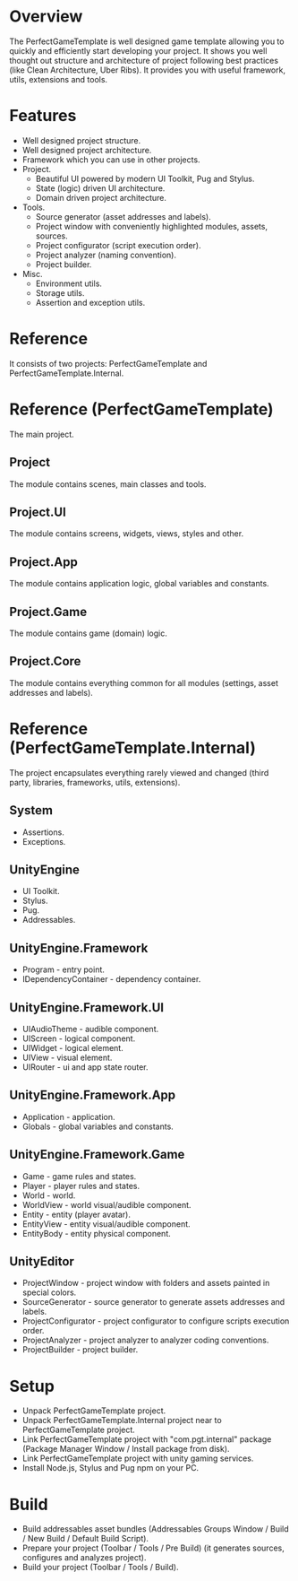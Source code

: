 # Overview
The PerfectGameTemplate is well designed game template allowing you to quickly and efficiently start developing your project.
It shows you well thought out structure and architecture of project following best practices (like Clean Architecture, Uber Ribs).
It provides you with useful framework, utils, extensions and tools.

# Features
- Well designed project structure.
- Well designed project architecture.
- Framework which you can use in other projects.
- Project.
    - Beautiful UI powered by modern UI Toolkit, Pug and Stylus.
    - State (logic) driven UI architecture.
    - Domain driven project architecture.
- Tools.
    - Source generator (asset addresses and labels).
    - Project window with conveniently highlighted modules, assets, sources.
    - Project configurator (script execution order).
    - Project analyzer (naming convention).
    - Project builder.
- Misc.
    - Environment utils.
    - Storage utils.
    - Assertion and exception utils.

# Reference
It consists of two projects: PerfectGameTemplate and PerfectGameTemplate.Internal.

# Reference (PerfectGameTemplate)
The main project.
## Project
The module contains scenes, main classes and tools.
## Project.UI
The module contains screens, widgets, views, styles and other.
## Project.App
The module contains application logic, global variables and constants.
## Project.Game
The module contains game (domain) logic.
## Project.Core
The module contains everything common for all modules (settings, asset addresses and labels).

# Reference (PerfectGameTemplate.Internal)
The project encapsulates everything rarely viewed and changed (third party, libraries, frameworks, utils, extensions).
## System
- Assertions.
- Exceptions.
## UnityEngine
- UI Toolkit.
- Stylus.
- Pug.
- Addressables.
## UnityEngine.Framework
- Program - entry point.
- IDependencyContainer - dependency container.
## UnityEngine.Framework.UI
- UIAudioTheme - audible component.
- UIScreen - logical component.
- UIWidget - logical element.
- UIView - visual element.
- UIRouter - ui and app state router.
## UnityEngine.Framework.App
- Application - application.
- Globals - global variables and constants.
## UnityEngine.Framework.Game
- Game - game rules and states.
- Player - player rules and states.
- World - world.
- WorldView - world visual/audible component.
- Entity - entity (player avatar).
- EntityView - entity visual/audible component.
- EntityBody - entity physical component.
## UnityEditor
- ProjectWindow - project window with folders and assets painted in special colors.
- SourceGenerator - source generator to generate assets addresses and labels.
- ProjectConfigurator - project configurator to configure scripts execution order.
- ProjectAnalyzer - project analyzer to analyzer coding conventions.
- ProjectBuilder - project builder.

# Setup
- Unpack PerfectGameTemplate project.
- Unpack PerfectGameTemplate.Internal project near to PerfectGameTemplate project.
- Link PerfectGameTemplate project with "com.pgt.internal" package (Package Manager Window / Install package from disk).
- Link PerfectGameTemplate project with unity gaming services.
- Install Node.js, Stylus and Pug npm on your PC.

# Build
- Build addressables asset bundles (Addressables Groups Window / Build / New Build / Default Build Script).
- Prepare your project (Toolbar / Tools / Pre Build) (it generates sources, configures and analyzes project).
- Build your project (Toolbar / Tools / Build).
